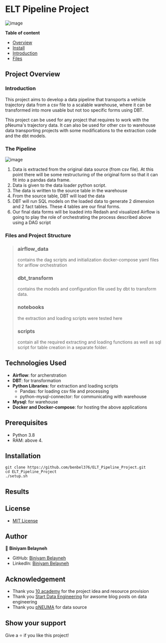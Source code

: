 # ELT Pipeline Project
![image](https://user-images.githubusercontent.com/44437166/182762662-a21a8f0a-926c-420c-b2e9-48a8f44e5613.png)

**Table of content**

- [Overview](#overview)
- [Install](#install)
- [Introduction](#Introduction)
- [Files](#Files)

## Project Overview

### Introduction
This project aims to develop a data pipeline that transports a vehicle trajectory data from a csv file to a scalable warehouse, where it can be transformed into more usable but not too specific forms using DBT.

This project can be used for any project that requires to work with the pNeuma's trajectory data. It can also be used for other csv to warehouse data transporting projects with some modifications to the extraction code and the dbt models.

### The Pipeline

![image](https://user-images.githubusercontent.com/44437166/180680935-6c8be686-a71a-4894-8b23-805f4ed9b85a.png)

1. Data is extracted from the original data source (from csv file). At this point there will be some restructuring of the original form so that it can fit into a pandas data frame.
2. Data is given to the data loader python script.
3. The data is written to the source table in the warehouse
4. From the source table, DBT will load the data
5. DBT will run SQL models on the loaded data to generate 2 dimension and 2 fact tables. These 4 tables are our final forms.
6. Our final data forms will be loaded into Redash and visualized
Airflow is going to play the role of orchestrating the process described above using a DAG script

### Files and Project Structure
> ### airflow_data
> contains the dag scripts and initialization docker-compose yaml files for ariflow orchestration
> ### dbt_transform
> contains the models and configuration file used by dbt to transform data.
> ### notebooks
> the extraction and loading scripts were tested here
> ### scripts
> contain all the required extracting and loading functions as well as sql script for table creation in a separate folder.


## Technologies Used
- **Airflow**: for archerstration
- **DBT**: for transformation
- **Python Libraries**: for extraction and loading scripts
  - Pandas: for loading csv file and processing
  - python-mysql-connector: for communicating with warehouse
- **Mysql**: for warehouse
- **Docker and Docker-compose**: for hosting the above applications

## Prerequisites
- Python 3.8
- RAM: above 4.
## Installation 

```
git clone https://github.com/benbel376/ELT_Pipeline_Project.git
cd ELT_Pipeline_Project
./setup.sh
```
## Results

## License
- [MIT License](https://www.google.com/url?sa=t&rct=j&q=&esrc=s&source=web&cd=&cad=rja&uact=8&ved=2ahUKEwiMqbrwqaz5AhVPiqQKHa5uCtkQFnoECAYQAQ&url=https%3A%2F%2Fopensource.org%2Flicenses%2FMIT&usg=AOvVaw1MsEPekvPKCIceu2jiRDy4)

## Author

👤 **Biniyam Belayneh**

- GitHub: [Biniyam Belayneh](https://github.com/benbel376)
- LinkedIn: [Biniyam Belayneh](https://www.linkedin.com/in/biniyam-belayneh-demisse-42909617a/)
## Acknowledgement
- Thank you [10 academy](https://www.10academy.org/) for the project idea and resource provision
- Thank you [Start Data Engineering](https://www.google.com/url?sa=t&rct=j&q=&esrc=s&source=web&cd=&cad=rja&uact=8&ved=2ahUKEwjhyZ-gqaz5AhWQ_aQKHbnaAQMQFnoECAgQAQ&url=https%3A%2F%2Fwww.startdataengineering.com%2F&usg=AOvVaw2E27rYT8jytFpiuh4LndRP) for awsome blog posts on data engineering
- Thank you [pNEUMA](https://www.google.com/url?sa=t&rct=j&q=&esrc=s&source=web&cd=&cad=rja&uact=8&ved=2ahUKEwia7NfCqaz5AhULzKQKHfz3BPoQFnoECAYQAw&url=https%3A%2F%2Fopen-traffic.epfl.ch%2F&usg=AOvVaw2UHwEsPYyGaAxHnrblo_bR) for data source
## Show your support

Give a ⭐ if you like this project!
